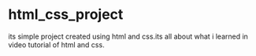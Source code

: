 # html_css_project
its simple project created using html and css.its all about what i learned in video tutorial of html and css.
